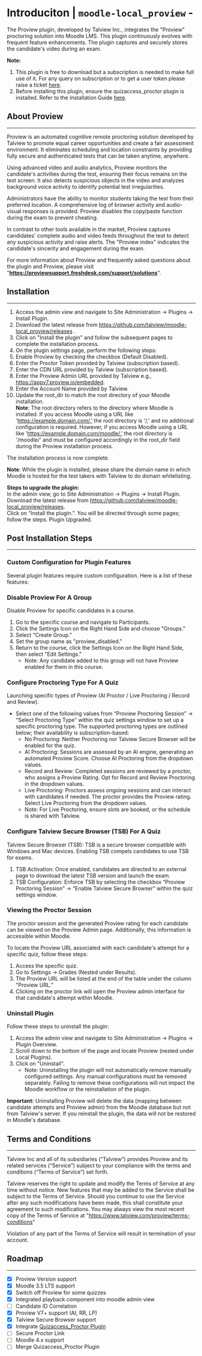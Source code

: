 # Introduciton | `moodle-local_proview` -

The Proview plugin, developed by Talview Inc., integrates the "Proview" proctoring solution into Moodle LMS.
This plugin continuously evolves with frequent feature enhancements.
The plugin captures and securely stores the candidate's video during an exam.

**Note:**
1. This plugin is free to download but a subscription is needed to make full use of it. For any query on subscription or to get a user token please raise a ticket [here](https://proviewsupport.freshdesk.com/support/tickets/new).
2. Before installing this plugin, ensure the quizaccess_proctor plugin is installed. Refer to the Installation Guide [here](https://github.com/talview/moodle-quizaccess_procto).

## About Proview

---

Proview is an automated cognitive remote proctoring solution developed by Talview to promote equal career opportunities and create a fair assessment environment. It eliminates scheduling and location constraints by providing fully secure and authenticated tests that can be taken anytime, anywhere.

Using advanced video and audio analytics, Proview monitors the candidate's activities during the test, ensuring their focus remains on the test screen. It also detects suspicious objects in the video and analyzes background voice activity to identify potential test irregularities.

Administrators have the ability to monitor students taking the test from their preferred location. A comprehensive log of browser activity and audio-visual responses is provided. Proview disables the copy/paste function during the exam to prevent cheating.

In contrast to other tools available in the market, Proview captures candidates' complete audio and video feeds throughout the test to detect any suspicious activity and raise alerts. The "Proview index" indicates the candidate's sincerity and engagement during the exam.

For more information about Proview and frequently asked questions about the plugin and Proview, please visit "**https://proviewsupport.freshdesk.com/support/solutions**".


## Installation

---

1. Access the admin view and navigate to Site Administration -> Plugins -> Install Plugin.
2. Download the latest release from https://github.com/talview/moodle-local_proview/releases .
3. Click on "Install the plugin" and follow the subsequent pages to complete the installation process.
4. On the plugin settings page, perform the following steps:
5. Enable Proview by checking the checkbox (Default Disabled).
6. Enter the Proctor Token provided by Talview (subscription based).
7. Enter the CDN URL provided by Talview (subscription based).
8. Enter the Proview Admin URL provided by Talview e.g., https://appv7.proview.io/embedded.
9. Enter the Account Name provided by Talview.
10. Update the root_dir to match the root directory of your Moodle installation.  
**Note**: The root directory refers to the directory where Moodle is installed. If you access Moodle using a URL like 'https://example.domain.com/,’ the root directory is '/,’ and no additional configuration is required. However, if you access Moodle using a URL like 'https://example.domain.com/moodle/,’ the root directory is '/moodle/' and must be configured accordingly in the root_dir field during the Proview installation process.

The installation process is now complete.

**Note**: While the plugin is installed, please share the domain name in which Moodle is hosted for the test takers with Talview to do domain whitelisting.

**Steps to upgrade the plugin:**  
In the admin view, go to Site Administration -> Plugins -> Install Plugin.  
Download the latest release from https://github.com/talview/moodle-local_proview/releases.  
Click on “Install the plugin.”. You will be directed through some pages; follow the steps.
Plugin Upgraded.

## Post Installation Steps

---

### Custom Configuration for Plugin Features

Several plugin features require custom configuration. Here is a list of these features:

### Disable Proview For A Group

Disable Proview for specific candidates in a course.

1. Go to the specific course and navigate to Participants.
2. Click the Settings Icon on the Right Hand Side and choose "Groups."
3. Select "Create Group."
4. Set the group name as "proview_disabled."
5. Return to the course, click the Settings Icon on the Right Hand Side, then select "Edit Settings."
    - Note: Any candidate added to this group will not have Proview enabled for them in this course.

### Configure Proctoring Type For A Quiz

Launching specific types of Proview (AI Proctor / Live Proctoring / Record and Review).
- Select one of the following values from “Proview Proctoring Session” -> “Select Proctoring Type” within the quiz settings window to set up a specific proctoring type. The supported proctoring types are outlined below; their availability is subscription-based:
    - No Proctoring: Neither Proctoring nor Talview Secure Browser will be enabled for the quiz.
    - AI Proctoring: Sessions are assessed by an AI engine, generating an automated Proview Score. Choose AI Proctoring from the dropdown values.
    - Record and Review: Completed sessions are reviewed by a proctor, who assigns a Proview Rating. Opt for Record and Review Proctoring in the dropdown values.
    - Live Proctoring: Proctors assess ongoing sessions and can interact with candidates if needed. The proctor provides the Proview rating. Select Live Proctoring from the dropdown values.
    - Note: For Live Proctoring, ensure slots are booked, or the schedule is shared with Talview.

### Configure Talview Secure Browser (TSB) For A Quiz

Talview Secure Browser (TSB): TSB is a secure browser compatible with Windows and Mac devices. Enabling TSB compels candidates to use TSB for exams.

1. TSB Activation: Once enabled, candidates are directed to an external page to download the latest TSB version and launch the exam.
2. TSB Configuration: Enforce TSB by selecting the checkbox “Proview Proctoring Session” -> “Enable Talview Secure Browser” within the quiz settings window.

### Viewing the Proctor Session

The proctor session and the generated Proview rating for each candidate can be viewed on the Proview Admin page. Additionally, this information is accessible within Moodle.

To locate the Proview URL associated with each candidate's attempt for a specific quiz, follow these steps:

1. Access the specific quiz.
2. Go to Settings -> Grades (Nested under Results).
3. The Proview URL will be listed at the end of the table under the column "Proview URL.”
4. Clicking on the proctor link will open the Proview admin interface for that candidate's attempt within Moodle.

### Uninstall Plugin

Follow these steps to uninstall the plugin:

1. Access the admin view and navigate to Site Administration -> Plugins -> Plugin Overview.
2. Scroll down to the bottom of the page and locate Proview (nested under Local Plugins).
3. Click on "Uninstall".
    - Note: Uninstalling the plugin will not automatically remove manually configured settings. Any manual configurations must be removed separately. Failing to remove these configurations will not impact the Moodle workflow or the reinstallation of the plugin.

**Important:** Uninstalling Proview will delete the data (mapping between candidate attempts and Proview admin) from the Moodle database but not from Talview's server. If you reinstall the plugin, the data will not be restored in Moodle's database.


## Terms and Conditions

---

Talview Inc and all of its subsidiaries (“Talview”) provides Proview and its related services (“Service”) subject to your compliance with the terms and conditions (“Terms of Service”) set forth.

Talview reserves the right to update and modify the Terms of Service at any time without notice. New features that may be added to the Service shall be subject to the Terms of Service. Should you continue to use the Service after any such modifications have been made, this shall constitute your agreement to such modifications. You may always view the most recent copy of the Terms of Service at "<https://www.talview.com/proview/terms-conditions>"

Violation of any part of the Terms of Service will result in termination of your account.

## Roadmap

---

-   [x] Proview Version support
-   [x] Moodle 3.5 LTS support
-   [x] Switch off Proview for some quizzes
-   [x] Integrated playback component into moodle admin view
-   [ ] Candidate ID Correlation
-   [x] Proview V7+ support (AI, RR, LP)
-   [x] Talview Secure Browser support
-   [x] Integrate [Quizaccess_Proctor Plugin](https://github.com/talview/moodle-quizaccess_proctor)
-   [ ] Secure Proctor Link
-   [ ] Moodle 4.x support
-   [ ] Merge Quizaccess_Proctor Plugin
